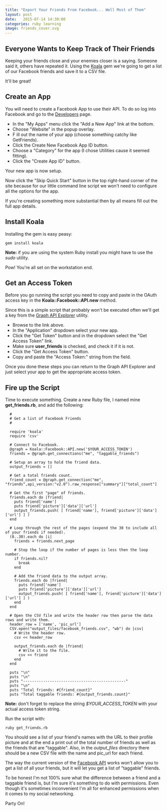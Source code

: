 ```yaml
---
title: "Export Your Friends From Facebook... Well Most of Them"
layout: post
date:   2015-07-14 14:30:00
categories: ruby learning
image: friends_cover.svg
---
```


## Everyone Wants to Keep Track of Their Friends

Keeping your friends close and your enemies closer is a saying.  Someone said it, others have repeated it.  Using the [Koala](https://github.com/arsduo/koala) gem we're going to get a list of our Facebook friends and save it to a CSV file. 

It'll be great!

<!--more-->

## Create an App

You will need to create a Facebook App to use their API.  To do so log into Facebook and go to the [Developers](https://developers.facebook.com/) page.

* In the "My Apps" menu click the "Add a New App" link at the bottom.
* Choose "Website" in the popup overlay.
* F ill out the name of your app (choose something catchy like GetFriends).
* Click the Create New Facebook App ID button.
* Choose a "Category" for the app (I chose Utilities cause it seemed fitting).
* Click the "Create App ID" button.

Your new app is now setup.

Now click the "Skip Quick Start" button in the top right-hand corner of the site because for our little command line script we won't need to configure all the options for the app.

If you're creating something more substantial then by all means fill out the full app details.

## Install Koala

Installing the gem is easy peasy:

```
gem install koala
```

**Note:** if you are using the system Ruby install you might have to use the *sudo* utility.

Pow! You're all set on the workstation end.

## Get an Access Token

Before you go running the script you need to copy and paste in the OAuth access key in the **Koala::Facebook::API.new** method.  

Since this is a simple script that probably won't be executed often we'll get a key from the [Graph API Explorer](https://developers.facebook.com/tools/explorer/) utility.

* Browse to the link above.
* In the "Application" dropdown select your new app.
* Click the "Get Token" button and in the dropdown select the "Get Access Token" link.
* Make sure **user_friends** is checked, and check it if it is not.
* Click the "Get Access Token" button.
* Copy and paste the "Access Token:" string from the field.

Once you done these steps you can return to the Graph API Explorer and just select your app to get the appropriate access token.

## Fire up the Script

Time to execute something.  Create a new Ruby file, I named mine **get_friends.rb**, and add the following:

```
  #
  # Get a list of Facebook Friends
  #
  
  require 'koala'
  require 'csv'
  
  # Connect to Facebook.
  @graph = Koala::Facebook::API.new('$YOUR_ACCESS_TOKEN')
  friends = @graph.get_connections("me", "taggable_friends")
  
  # Setup an array to hold the friend data.
  output_friends = []
  
  # Get a total friends count.
  friend_count = @graph.get_connection("me", "friends",api_version:"v2.0").raw_response["summary"]["total_count"]
  
  # Get the first "page" of friends.
  friends.each do |friend|
    puts friend['name']
    puts friend['picture']['data']['url']
    output_friends.push( [ friend['name'], friend['picture']['data']['url'] ] )
  end
  
  # Loop through the rest of the pages (expend the 30 to include all of your friends if needed).
  (0..30).each do |i|
    friends = friends.next_page
  
    # Stop the loop if the number of pages is less then the loop number.
    if friends.nil?
      break
    end
  
    # Add the friend data to the output array.
    friends.each do |friend|
      puts friend['name']
      puts friend['picture']['data']['url']
      output_friends.push( [ friend['name'], friend['picture']['data']['url'] ] )
    end
  end
  
  # Open the CSV file and write the header row then parse the data rows and write them.
  header_row = ['name', 'pic_url']
  CSV.open("output_files/facebook_friends.csv", "wb") do |csv|
    # Write the header row.
    csv << header_row
  
    output_friends.each do |friend|
      # Write it to the file.
      csv << friend
    end
  end
  
  puts "\n"
  puts "\n"
  puts "----------------------------------------------"
  puts "\n"
  puts "Total friends: #{friend_count}"
  puts "Total taggable friends: #{output_friends.count}"
```

**Note:** don't forget to replace the string *$YOUR_ACCESS_TOKEN* with your actual access token string.

Run the script with:

```
ruby get_friends.rb
```

You should see a list of your friend's names with the URL to their profile picture and at the end a print out of the total number of friends as well as the friends that are "taggable".  Also, in the *output_files* directory there should be a new CSV file with the name and pic_url for each friend.

The way the current version of the [Facebook API](https://developers.facebook.com/docs/apps/faq#friends_permissions) works won't allow you to get a list of all your friends, but it will let you get a list of "taggable" friends.  

To be honest I'm not 100% sure what the difference between a friend and a taggable friend is, but I'm sure it's something to do with permissions.  Even though it's sometimes inconvenient I'm all for enhanced permissions when it comes to my social networking.

Party On!
